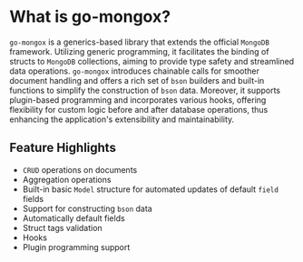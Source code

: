 # What is go-mongox?
`go-mongox` is a generics-based library that extends the official `MongoDB` framework. Utilizing generic programming, it facilitates the binding of structs to `MongoDB` collections, aiming to provide type safety and streamlined data operations. `go-mongox` introduces chainable calls for smoother document handling and offers a rich set of `bson` builders and built-in functions to simplify the construction of `bson` data. Moreover, it supports plugin-based programming and incorporates various hooks, offering flexibility for custom logic before and after database operations, thus enhancing the application's extensibility and maintainability.
## Feature Highlights
- `CRUD` operations on documents
- Aggregation operations
- Built-in basic `Model` structure for automated updates of default `field` fields
- Support for constructing `bson` data
- Automatically default fields 
- Struct tags validation
- Hooks
- Plugin programming support